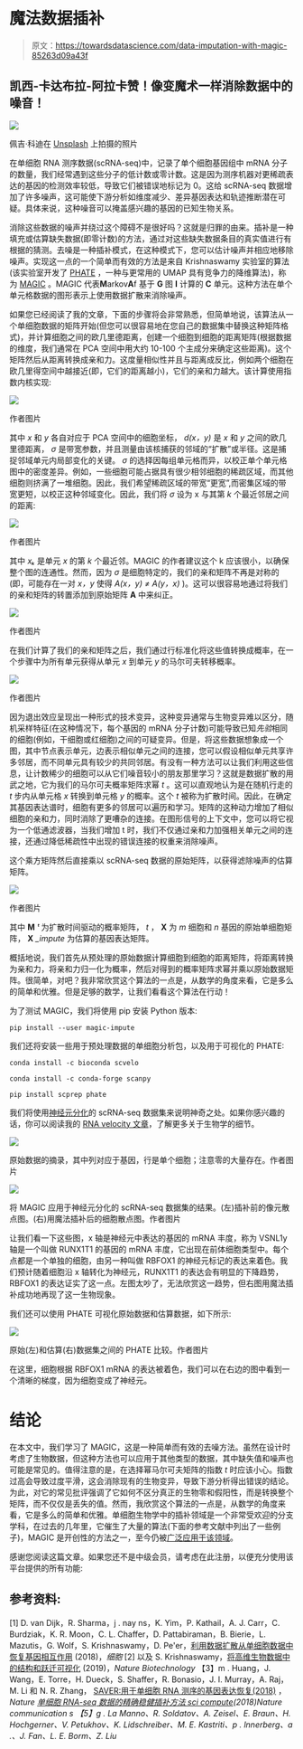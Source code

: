 # 魔法数据插补

> 原文：<https://towardsdatascience.com/data-imputation-with-magic-85263d09a43f>

## 凯西-卡达布拉-阿拉卡赞！像变魔术一样消除数据中的噪音！

![](img/fb2184f0388fac4c228db96848917284.png)

佩吉·科迪在 [Unsplash](https://unsplash.com/s/photos/magic?utm_source=unsplash&utm_medium=referral&utm_content=creditCopyText) 上拍摄的照片

在单细胞 RNA 测序数据(scRNA-seq)中，记录了单个细胞基因组中 mRNA 分子的数量，我们经常遇到这些分子的低计数或零计数。这是因为测序机器对更稀疏表达的基因的检测效率较低，导致它们被错误地标记为 0。这给 scRNA-seq 数据增加了许多噪声，这可能使下游分析如维度减少、差异基因表达和轨迹推断潜在可疑。具体来说，这种噪音可以掩盖感兴趣的基因的已知生物关系。

消除这些数据的噪声并绕过这个障碍不是很好吗？这就是归罪的由来。插补是一种填充或估算缺失数据(即零计数)的方法，通过对这些缺失数据条目的真实值进行有根据的猜测。去噪是一种插补模式，在这种模式下，您可以估计噪声并相应地移除噪声。实现这一点的一个简单而有效的方法是来自 Krishnaswamy 实验室的算法(该实验室开发了 [PHATE](https://www.nature.com/articles/s41587-019-0336-3) ，一种与更常用的 UMAP 具有竞争力的降维算法)，称为 [MAGIC](https://www.cell.com/cell/fulltext/S0092-8674(18)30724-4?_returnURL=https%3A%2F%2Flinkinghub.elsevier.com%2Fretrieve%2Fpii%2FS0092867418307244%3Fshowall%3Dtrue) 。MAGIC 代表**M**arkov**A**f 基于 **G** 图 **I** 计算的 **C** 单元。这种方法在单个单元格数据的图形表示上使用数据扩散来消除噪声。

如果您已经阅读了我的文章，下面的步骤将会非常熟悉，但简单地说，该算法从一个单细胞数据的矩阵开始(但您可以很容易地在您自己的数据集中替换这种矩阵格式)，并计算细胞之间的欧几里德距离，创建一个细胞到细胞的距离矩阵(根据数据的维度，我们通常在 PCA 空间中用大约 10-100 个主成分来确定这些距离)。这个矩阵然后从距离转换成亲和力。这度量相似性并且与距离成反比，例如两个细胞在欧几里得空间中越接近(即，它们的距离越小)，它们的亲和力越大。该计算使用指数内核实现:

![](img/718b5cba3ecebf94eec2a7ae706a5e13.png)

作者图片

其中 *x* 和 *y* 各自对应于 PCA 空间中的细胞坐标， *d(x，y)* 是 *x* 和 *y* 之间的欧几里德距离， *σ* 是带宽参数，并且测量由该核捕获的邻域的“扩散”或半径。这是捕捉邻域单元内局部变化的关键。 *σ* 的选择因每组单元格而异，以校正单个单元格图中的密度差异。例如，一些细胞可能占据具有很少相邻细胞的稀疏区域，而其他细胞则挤满了一堆细胞。因此，我们希望稀疏区域的带宽“更宽”,而密集区域的带宽更短，以校正这种邻域变化。因此，我们将 *σ* 设为 x 与其第 *k* 个最近邻居之间的距离:

![](img/2b179c9cd694ebec09591b1f8c73ac6e.png)

作者图片

其中 *xₖ* 是单元 *x* 的第 *k* 个最近邻。MAGIC 的作者建议这个 k 应该很小，以确保整个图的连通性。然而，因为 *σ* 是细胞特定的，我们的亲和矩阵不再是对称的(即，可能存在一对 *x，y* 使得 *A(x，y)* *≠ A(y，x)* )。这可以很容易地通过将我们的亲和矩阵的转置添加到原始矩阵 **A** 中来纠正。

![](img/ac6370f81143f953f51f1d1f92595a27.png)

作者图片

在我们计算了我们的亲和矩阵之后，我们通过行标准化将这些值转换成概率，在一个步骤中为所有单元获得从单元 *x* 到单元 *y* 的马尔可夫转移概率。

![](img/3570e4b5df5370b4f977408a629439b5.png)

作者图片

因为退出效应呈现出一种形式的技术变异，这种变异通常与生物变异难以区分，随机采样特征(在这种情况下，每个基因的 mRNA 分子计数)可能导致已知*先验*相同的细胞(例如，干细胞或红细胞)之间的可疑变异。但是，将这些数据想象成一个图，其中节点表示单元，边表示相似单元之间的连接，您可以假设相似单元共享许多邻居，而不同单元具有较少的共同邻居。有没有一种方法可以让我们利用这些信息，让计数稀少的细胞可以从它们噪音较小的朋友那里学习？这就是数据扩散的用武之地，它为我们的马尔可夫概率矩阵求幂 *t* 。这可以直观地认为是在随机行走的 *t* 步内从单元格 *x* 转换到单元格 *y* 的概率。这个 *t* 被称为扩散时间。因此，在确定其基因表达谱时，细胞有更多的邻居可以遍历和学习。矩阵的这种动力增加了相似细胞的亲和力，同时消除了更嘈杂的连接。在图形信号的上下文中，您可以将它视为一个低通滤波器，当我们增加 t 时，我们不仅通过亲和力加强相关单元之间的连接，还通过降低稀疏性中出现的错误连接的权重来消除噪声。

这个乘方矩阵然后直接乘以 scRNA-seq 数据的原始矩阵，以获得滤除噪声的估算矩阵。

![](img/e8eba9cc13a711db3831a425495ef6b9.png)

作者图片

其中 **M** *ᵗ* 为扩散时间驱动的概率矩阵， *t* ， **X** 为 *m* 细胞和 *n* 基因的原始单细胞矩阵， **X** *_impute* 为估算的基因表达矩阵。

概括地说，我们首先从预处理的原始数据计算细胞到细胞的距离矩阵，将距离转换为亲和力，将亲和力归一化为概率，然后对得到的概率矩阵求幂并乘以原始数据矩阵。很简单，对吧？我非常欣赏这个算法的一点是，从数学的角度来看，它是多么的简单和优雅。但是足够的数学，让我们看看这个算法在行动！

为了测试 MAGIC，我们将使用 pip 安装 Python 版本:

`pip install --user magic-impute`

我们还将安装一些用于预处理数据的单细胞分析包，以及用于可视化的 PHATE:

`conda install -c bioconda scvelo`

`conda install -c conda-forge scanpy`

`pip install scprep phate`

我们将使用[神经元分化](https://www.nature.com/articles/s41586-018-0414-6)的 scRNA-seq 数据集来说明神奇之处。如果你感兴趣的话，你可以阅读我的 [RNA velocity 文章](/rna-velocity-the-cells-internal-compass-cf8d75bb2f89)，了解更多关于生物学的细节。

![](img/4c447de4303bb5eeba59e7ccdff92dcb.png)

原始数据的摘录，其中列对应于基因，行是单个细胞；注意零的大量存在。作者图片

![](img/5d399f0a107316149e657197205bbea4.png)

将 MAGIC 应用于神经元分化的 scRNA-seq 数据集的结果。(左)插补前的像元散点图。(右)用魔法插补后的细胞散点图。作者图片

让我们看一下这些图，x 轴是神经元中表达的基因的 mRNA 丰度，称为 VSNL1y 轴是一个叫做 RUNX1T1 的基因的 mRNA 丰度，它出现在前体细胞类型中。每个点都是一个单独的细胞，由另一种叫做 RBFOX1 的神经元标记的表达来着色。我们预计随着细胞沿 x 轴转化为神经元，RUNX1T1 的表达会有明显的下降趋势，RBFOX1 的表达证实了这一点。左图太吵了，无法欣赏这一趋势，但右图用魔法插补成功地再现了这一生物现象。

我们还可以使用 PHATE 可视化原始数据和估算数据，如下所示:

![](img/4563b3f8e82a1163ade595fa2b6961e3.png)

原始(左)和估算(右)数据集之间的 PHATE 比较。作者图片

在这里，细胞根据 RBFOX1 mRNA 的表达被着色，我们可以在右边的图中看到一个清晰的梯度，因为细胞变成了神经元。

# 结论

在本文中，我们学习了 MAGIC，这是一种简单而有效的去噪方法。虽然在设计时考虑了生物数据，但这种方法也可以应用于其他类型的数据，其中缺失值和噪声也可能是常见的。值得注意的是，在选择幂马尔可夫矩阵的指数 *t* 时应该小心。指数过高会导致过度平滑，这会消除现有的生物变异，导致下游分析得出错误的结论。为此，对它的常见批评强调了它如何不区分真正的生物零和假阳性，而是转换整个矩阵，而不仅仅是丢失的值。然而，我欣赏这个算法的一点是，从数学的角度来看，它是多么的简单和优雅。单细胞生物学中的插补领域是一个非常受欢迎的分支学科，在过去的几年里，它催生了大量的算法(下面的参考文献中列出了一些例子)，MAGIC 是开创性的方法之一，至今仍被[广泛应用于该领域](https://scholar.google.com/scholar?cites=17010796872179619829&as_sdt=5,34&sciodt=0,34&hl=en)。

感谢您阅读这篇文章。如果您还不是中级会员，请考虑在此注册，以便充分使用该平台提供的所有功能:

[](https://medium.com/@jashahir?source=entity_driven_subscription-56690d914eaf------------------------------------)  

## 参考资料:

[1] D. van Dijk，R. Sharma，j . nay ns，K. Yim，P. Kathail，A. J. Carr，C. Burdziak，K. R. Moon，C. L. Chaffer，D. Pattabiraman，B. Bierie，L. Mazutis，G. Wolf，S. Krishnaswamy，D. Pe'er，[利用数据扩散从单细胞数据中恢复基因相互作用](https://www.cell.com/cell/fulltext/S0092-8674(18)30724-4) (2018)，*细胞*
[2] 以及 S. Krishnaswamy，[将高维生物数据中的结构和跃迁可视化](https://www.nature.com/articles/s41587-019-0336-3) (2019)，*Nature Biotechnology*
【3】m . Huang，J. Wang，E. Torre，H. Dueck，S. Shaffer，R. Bonasio，J. I. Murray，A. Raj，M. Li 和 N. R. Zhang， [SAVER:用于单细胞 RNA 测序的基因表达恢复(2018)](https://www.ncbi.nlm.nih.gov/pmc/articles/PMC6030502/) ， *Nature [单细胞 RNA-seq 数据的精确稳健插补方法 sci compute](https://www.nature.com/articles/s41467-018-03405-7)(2018)*Nature communication s*
【5】g . La Manno、R. Soldatov、A. Zeisel、E. Braun、H. Hochgerner、V. Petukhov、K. Lidschreiber、M. E. Kastriti、p . lnnerberg、a .、J. Fan、L. E. Borm、Z. Liu*